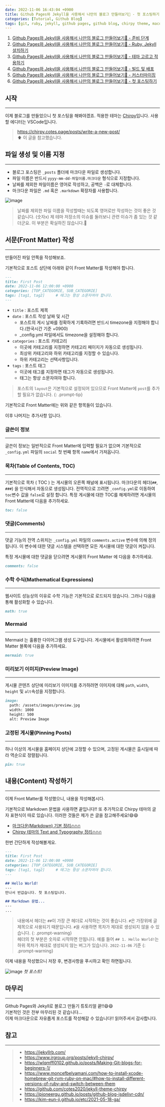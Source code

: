 ```yaml
---
date: 2022-11-06 16:43:04 +0900
title: Github Pages와 Jekyll을 사용해서 나만의 블로그 만들어보기🚀 - 첫 포스팅하기
categories: [Tutorial, Github Blog]
tags: [git, ruby, jekyll, github pages, github blog, chirpy theme, macos] ## Only lowercase
---
```


1. [Github Pages와 Jekyll을 사용해서 나만의 블로그 만들어보기🚀 - 준비 단계](https://leejh95.github.io/posts/github-blog-prepare-to/)
2. [Github Pages와 Jekyll을 사용해서 나만의 블로그 만들어보기🚀 - Ruby, Jekyll 설치하기](https://leejh95.github.io/posts/github-blog-ruby-jekyll/)
3. [Github Pages와 Jekyll을 사용해서 나만의 블로그 만들어보기🚀 - 테마 고르고 적용하기](https://leejh95.github.io/posts/github-blog-theme/)
4. [Github Pages와 Jekyll을 사용해서 나만의 블로그 만들어보기🚀 - 빌드 및 배포](https://leejh95.github.io/posts/github-blog-build-deploy/)
5. [Github Pages와 Jekyll을 사용해서 나만의 블로그 만들어보기🚀 - 커스터마이징](https://leejh95.github.io/posts/github-blog-customizing/)
6. [Github Pages와 Jekyll을 사용해서 나만의 블로그 만들어보기🚀 - 첫 포스팅하기](https://leejh95.github.io/posts/github-blog-first-post/)

## 시작
---
이제 블로그를 만들었으니 첫 포스팅을 해봐야겠죠. 적용한 테마는 [Chirpy](https://github.com/cotes2020/jekyll-theme-chirpy)입니다. 사용할 에디터는 VSCode입니다.

> <https://chirpy.cotes.page/posts/write-a-new-post/>  
> ⬆️ 이 글을 참고했습니다.

## 파일 생성 및 이름 지정
---

- 블로그 포스팅은 `_posts` 폴더에 마크다운 파일로 생성합니다.
- 파일 이름은 반드시 `yyyy-mm-dd-파일이름.마크다운` 형식으로 지정합니다.
- 날짜를 제외한 파일이름은 영어로 작성하고, 공백은 `-`로 대체합니다.
- 마크다운 파일은 `.md` 혹은 `.markdown` 확장자를 사용합니다.

![image](https://olphschool-my.sharepoint.com/personal/d16571_365v_me/Documents/githubblog/images/ScreenShot%202022-11-06%20%ec%98%a4%ed%9b%84%205.40.58.png?Web=1)  

> 날짜를 제외한 파일 이름을 작성할때는 되도록 영어로만 작성하는 것이 좋은 것 같습니다. (숫자x) 제 테마 저장소의 이슈를 둘러보니 관련 이슈가 좀 있는 것 같더군요. 이 부분은 확실하진 않습니다.🤔

## 서문(Front Matter) 작성
---
만들어진 파일 안쪽을 작성해보죠.

기본적으로 포스트 상단에 아래와 같이 Front Matter를 작성해야 합니다.

```markdown
---
title: First Post
date: 2022-11-06 12:00:00 +0900
categories: [TOP_CATEGORIE, SUB_CATEGORIE]
tags: [tag1, tag2]     # 태그는 항상 소문자여야 합니다.
---
```

- `title` : 포스트 제목
- `date` : 포스트 작성 날짜 및 시간
    - 포스트의 게시 날짜를 정확하게 기록하려면 반드시 timezone을 지정해야 합니다.(한국시간 기준 +0900)
    - _config.yml 파일에서도 timezone을 설정해야 합니다.
- `categories` : 포스트 카테고리
    - 이곳에 카테고리를 지정하면 카테고리 페이지가 자동으로 생성됩니다.
    - 최상위 카테고리와 하위 카테고리를 지정할 수 있습니다.
    - 하위 카테고리는 선택사항입니다.
- `tags` : 포스트 태그
    - 이곳에 태그를 지정하면 태그가 자동으로 생성됩니다.
    - 태그는 항상 소문자여야 합니다.

> 포스트의 `layout`은 기본적으로 설정되어 있으므로 Front Matter에 `post`를 추가할 필요가 없습니다.
{: .prompt-tip}

기본적으로 Front Matter에는 위와 같은 항목들이 있습니다.

이후 나머지는 추가사항 입니다.

### 글쓴이 정보
---
글쓴이 정보는 일반적으로 Front Matter에 입력할 필요가 없으며 기본적으로 `_config.yml` 파일의 `social` 첫 번째 항목 `name`에서 가져옵니다.

### 목차(Table of Contents, TOC)
---
기본적으로 목차 ( TOC ) 는 게시물의 오른쪽 패널에 표시됩니다. 마크다운의 헤더(`##`, `###`) 을 인식해서 자동으로 생성됩니다. 전역적으로 끄려면 `_config.yml`로 이동하여 `toc`변수 값을 `false`로 설정 합니다. 특정 게시물에 대한 TOC를 해제하려면 게시물의 Front Matter에 다음을 추가하세요.

```markdown
toc: false
```

### 댓글(Comments)
---
댓글 기능의 전역 스위치는 `_config.yml` 파일의 `comments.active` 변수에 의해 정의됩니다. 이 변수에 대한 댓글 시스템을 선택하면 모든 게시물에 대한 댓글이 켜집니다.

특정 게시물에 대한 댓글을 닫으려면 게시물의 Front Matter 에 다음을 추가하세요.

```markdown
comments: false
```

### 수학 수식(Mathematical Expressions)
---
웹사이트 성능상의 이유로 수학 기능은 기본적으로 로드되지 않습니다. 그러나 다음을 통해 활성화할 수 있습니다.

```markdown
math: true
```

### Mermaid
---
Mermaid 는 훌륭한 다이어그램 생성 도구입니다. 게시물에서 활성화하려면 Front Matter 블록에 다음을 추가하세요.

```markdown
mermaid: true
```

### 미리보기 이미지(Preview Image)
---
게시물 콘텐츠 상단에 미리보기 이미지를 추가하려면 이미지에 대해 `path`, `width`, `height` 및 `alt`속성을 지정합니다.

```markdown
image:
  path: /assets/images/preview.jpg
  width: 1000
  height: 500
  alt: Preview Image
```

### 고정된 게시물(Pinning Posts)
---
하나 이상의 게시물을 홈페이지 상단에 고정할 수 있으며, 고정된 게시물은 출시일에 따라 역순으로 정렬됩니다.

```markdown
pin: true
```

## 내용(Content) 작성하기
---
이제 Front Matter를 작성했으니, 내용을 작성해봅시다.

기본적으로 Markdown 문법을 사용하면 끝입니다!! 또 추가적으로 Chirpy 테마의 글자 표현식이 따로 있습니다. 이러한 것들은 제가 쓴 글을 참고해주세요!😄😄  

- [마크다운(Markdown) 기본 정리🔥🔥🔥](https://leejh95.github.io/posts/markdown-basic/)
- [Chirpy 테마의 Text and Typography 정리🔥🔥🔥](https://leejh95.github.io/posts/chirpy-theme-basic)

한번 간단하게 작성해볼게요.

```markdown
---
title: First Post
date: 2022-11-06 12:00:00 +0900
categories: [TOP_CATEGORIE, SUB_CATEGORIE]
tags: [tag1, tag2]     # 태그는 항상 소문자여야 합니다.
---

## Hello World!
---
만나서 반갑습니다. 첫 포스팅입니다.

## Markdown 문법...
---
...
```

> 내용에서 헤더는 `##`이 가장 큰 헤더로 시작하는 것이 좋습니다. `#`은 가장위에 글제목으로 사용되기 때문입니다. `#`을 사용하면 목차가 제대로 생성되지 않을 수 있습니다.
{: .prompt-warning}  
> 헤더의 첫 부분은 숫자로 시작하면 안됩니다. 예를 들어 `## 1. Hello World!`는 하위 목차가 제대로 생성되지 않는 버그가 있습니다. `2022-11-06` 기준
{: .prompt-warning}

이제 내용을 작성했으니 저장 후, 변경사항을 푸시하고 확인 하면됩니다.

![image](https://olphschool-my.sharepoint.com/personal/d16571_365v_me/Documents/githubblog/images/ScreenShot%202022-11-06%20%ec%98%a4%ed%9b%84%207.31.19.png?Web=1)
_첫 포스트!_

## 마무리
---
Github Pages와 Jekyll로 블로그 만들기 튜토리얼 끝!!😄😄  
기본적인 것은 전부 마무리된 것 같습니다...  
이제 마크다운으로 자유롭게 포스트를 작성해갈 수 있습니다!! 읽어주셔서 감사합니다.

## 참고
---
> - <https://jekyllrb.com/>
> - <https://www.irgroup.org/posts/jekyll-chirpy/>
> - <https://wlqmffl0102.github.io/posts/Making-Git-blogs-for-beginners-1/>
> - <https://www.moncefbelyamani.com/how-to-install-xcode-homebrew-git-rvm-ruby-on-mac/#how-to-install-different-versions-of-ruby-and-switch-between-them>
> - <https://github.com/cotes2020/jekyll-theme-chirpy>
> - <https://pioneergu.github.io/posts/github-blog-jsdelivr-cdn/>
> - <https://kim-eun-ji.github.io/etc/2021-05-18-ga/>